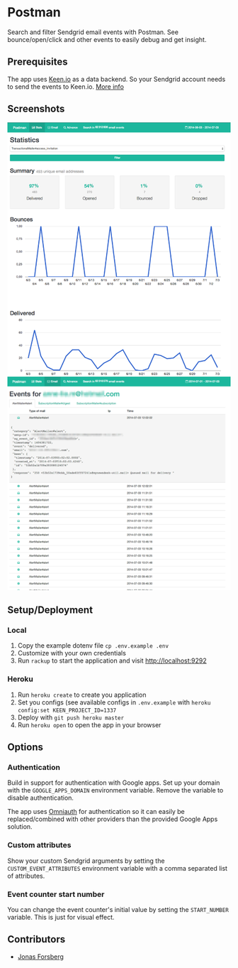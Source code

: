 Postman
=======
Search and filter Sendgrid email events with Postman.
See bounce/open/click and other events to easily debug and get insight.

## Prerequisites
The app uses [Keen.io](http://keen.io) as a data backend. So your Sendgrid account needs to send the events to Keen.io. [More info](https://keen.io/docs/partners/#sendgrid)

## Screenshots
![Stats](/screenshots/1.png?raw=true "Stats")
![Events](/screenshots/2.png?raw=true "Events")

## Setup/Deployment
### Local
1. Copy the example dotenv file `cp .env.example .env`
2. Customize with your own credentials
3. Run `rackup` to start the application and visit [http://localhost:9292](http://localhost:9292)

### Heroku
1. Run `heroku create` to create you application
2. Set you configs (see available configs in `.env.example` with `heroku config:set KEEN_PROJECT_ID=1337`
3. Deploy with `git push heroku master`
4. Run `heroku open` to open the app in your browser

## Options
### Authentication
Build in support for authentication with Google apps. Set up your domain with the `GOOGLE_APPS_DOMAIN` environment variable. Remove the variable to disable authentication.

The app uses [Omniauth](https://github.com/intridea/omniauth) for authentication so it can easily be replaced/combined with other providers than the provided Google Apps solution.

### Custom attributes
Show your custom Sendgrid arguments by setting the `CUSTOM_EVENT_ATTRIBUTES` environment variable with a comma separated list of attributes.

### Event counter start number
You can change the event counter's initial value by setting the `START_NUMBER` variable. This is just for visual effect.

## Contributors
* [Jonas Forsberg](http://github.com/himynameisjonas)

